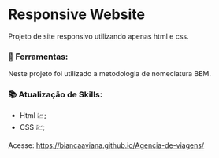 # Responsive Website
Projeto de site responsivo utilizando apenas html e css.

###	🔧 Ferramentas:
Neste projeto foi utilizado a metodologia de nomeclatura BEM.

### 📚 Atualização de Skills:
- Html 💹;
- CSS 💹;

Acesse: https://biancaaviana.github.io/Agencia-de-viagens/

